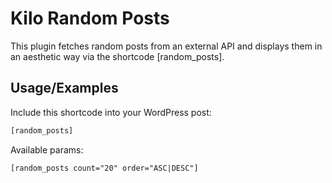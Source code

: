 
# Kilo Random Posts

This plugin fetches random posts from an external API and displays them in an aesthetic way via the shortcode [random_posts].

## Usage/Examples
Include this shortcode into your WordPress post:
```html
[random_posts]
```
Available params:
```html
[random_posts count="20" order="ASC|DESC"]
```

